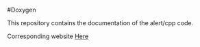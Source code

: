 #Doxygen

This repository contains the documentation of the alert/cpp code. 

Corresponding website [Here](https://ftouchte.github.io/alert)
